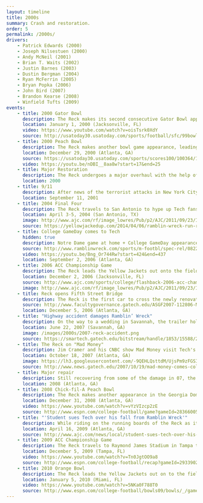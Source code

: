 ```yaml
---
layout: timeline
title: 2000s
summary: Crash and restoration.
order: 5
permalink: /2000s/
drivers:
    - Patrick Edwards (2000)
    - Joseph Nilsestuen (2000)
    - Andy McNeil (2001)
    - Brian T. Waits (2002)
    - Justin Barnes (2003)
    - Dustin Bergman (2004)
    - Ryan McFerrin (2005)
    - Bryan Popka (2006)
    - John Bird (2007)
    - Brandon Kearse (2008)
    - Winfield Tufts (2009)
events:
    - title: 2000 Gator Bowl
      description: The Reck makes its second consecutive Gator Bowl appearance, with the Yellow Jackets facing off against the Miami Hurricanes. This time doesn't go as well as the last, with the Yellow Jackets falling 47-38.
      location: January 1, 2000 (Jacksonville, FL)
      video: https://www.youtube.com/watch?v=oisTsrk0XdY
      source: http://usatoday30.usatoday.com/sports/football/sfc/99bowls/gator.htm
    - title: 2000 Peach Bowl
      description: The Reck makes another bowl game appearance, leading out the Yellow Jackets before they take on the LSU Tigers at the Georgia Dome. Even though the Jackets played at a venue close to home, Tech falls 28-14.
      location: December 29, 2000 (Atlanta, GA)
      source: https://usatoday30.usatoday.com/sports/scores100/100364/100364381.htm#RECAPS
      video: https://youtu.be/nDBI__8aa8w?start=17&end=25
    - title: Major Restoration
      description: The Reck undergoes a major overhaul with the help of local garages, resulting in a new paintjob and an entire reconstruction of the motor.
      location: 2000
    - title: 9/11
      description: After news of the terrorist attacks in New York City, Pennsylvania, and Washington DC spread across campus, driver Andy McNeil took special care to return the Reck from a career fair at McCamish Pavilion to its secure home.
      location: September 11, 2001
    - title: 2004 Final Four
      description: The Reck travels to San Antonio to hype up Tech fans as the Yellow Jackets play in their second-ever national semifinal versus Oklahoma State. The Yellow Jackets sneak past the Cowboys, but fall to the Connecticut Huskies in the national championship game.
      location: April 3-5, 2004 (San Antonio, TX)
      image: http://www.ajc.com/rf/image_lowres/Pub/p2/AJC/2011/09/23/Images/photos.medleyphoto.2303619.jpg
      source: https://yellowjackedup.com/2014/04/06/ramblin-wreck-run-remembering-2004-georgia-tech-championship-pursuit/
    - title: College GameDay comes to Tech
      hidden: true
      description: Notre Dame game at home + College GameDay appearance
      source: http://www.ramblinwreck.com/sports/m-footbl/spec-rel/082206aac.html
      video: https://youtu.be/Bng_Or744Rw?start=424&end=437
      location: September 2, 2006 (Atlanta, GA)
    - title: 2006 ACC Championship Game
      description: The Reck leads the Yellow Jackets out onto the field at Alltel Stadium to face off against the Wake Forest Demon Deacons in their first ACC championship game appearance. The Jackets end up falling to the Deacons 9-6.
      location: December 2, 2006 (Jacksonville, FL)
      source: http://www.ajc.com/sports/college/flashback-2006-acc-championship-game/FiM5y5CgNGTRXLsWIp5dzN/
      image: http://www.ajc.com/rf/image_lowres/Pub/p2/AJC/2011/09/23/Images/photos.medleyphoto.2303628.jpg
    - title: Reck opens Fifth Street Bridge
      description: The Reck is the first car to cross the newly renovated 5th Street bridge connecting campus to Tech Square and Midtown.
      source: http://www.facultygovernance.gatech.edu/ASGF2007-112806-Minuteswp.htm
      location: December 5, 2006 (Atlanta, GA)
    - title: "Highway accident damages Ramblin’ Wreck"
      description: On the way to a wedding in Savannah, the trailer holding the Reck fails and the Reck tumbles inside. The car pulling the trailer and the trailer itself eventually swerve into a nearby ditch, causing extensive damage to the Reck and the trailer. Driver John Bird and Reck Club work day and night for the rest of the summer repairing the damage to the Reck, ensuring that it works for the first home game of the 2007 season versus Samford.
      location: June 22, 2007 (Savannah, GA)
      image: /images/2000s/2007-reck-accident.png
      source: https://smartech.gatech.edu/bitstream/handle/1853/15588/2007-06-29.pdf
    - title: The Reck on "Mad Money"
      description: Jim Cramer and his CNBC show Mad Money visit Tech's College of Management for an episode. Cramer opens the show by stepping out of the Reck's passenger door, and one of his signature soundboards was strapped to the front bumper.
      location: October 18, 2007 (Atlanta, GA)
      image: https://lh3.googleusercontent.com/-9QEHLQsttdM/UjsPm9zFGSI/AAAAAAAAAfQ/swTafom-qcU-b_NjiG2aioYUbOVobTk6wCHMYBhgL/s1600/MadMoney-033.jpg
      source: http://www.news.gatech.edu/2007/10/19/mad-money-comes-college-management
    - title: Major repair
      description: Still recovering from some of the damage in 07, the Reck goes under the knife again, this time to replace the alternator.
      location: 2008 (Atlanta, GA)
    - title: 2008 Chick-fil-A Peach Bowl
      description: The Reck makes another appearance in the Georgia Dome for the Peach Bowl, again versus LSU. However, the Tigers stomp the Yellow Jackets 28-3.
      location: December 31, 2008 (Atlanta, GA)
      video: https://www.youtube.com/watch?v=vYzVIzcp2zE
      source: http://www.espn.com/college-football/game?gameId=283660059
    - title: "'Student sues Tech over his fall from Ramblin Wreck'"
      description: While riding on the running boards of the Reck as it made a sharp turn, Reck Club member Nicholas Brown feels the railing he is holding onto break, sending him onto the asphalt and slamming his head onto a concrete curb. Brown later sues the Institute and Eco-Clean, Inc (the company that manufactured the railing) for damages for "promoting the unsafe use of a vehicle by students".
      location: April 16, 2009 (Atlanta, GA)
      source: http://www.ajc.com/news/local/student-sues-tech-over-his-fall-from-ramblin-wreck/LSx4gW68NDQZMlqrBqs2lO/
    - title: 2009 ACC Championship Game
      description: The Reck travels to Raymond James Stadium in Tampa to lead out the Yellow Jackets before they take on the Clemson Tigers for the ACC championship. The Jackets clinch the title and an appearance in the 2010 Orange Bowl with a 39-34 victory, but a 2011 NCAA investigation into WR Demaryius Thomas's eligibility later strips Tech of the ACC title.
      location: December 5, 2009 (Tampa, FL)
      video: https://www.youtube.com/watch?v=Tn0JgtOO9a8
      source: http://www.espn.com/college-football/recap?gameId=293390228
    - title: 2010 Orange Bowl
      description: The Reck leads the Yellow Jackets out on to the field at Land Shark Stadium in Miami before the Orange Bowl against the Iowa Hawkeyes. Unfortunately, Tech ends up losing 24-14. This trip was funded by a campaign led by Reck Club and <a href="https://www.fromtherumbleseat.com/2009/12/22/1211887/the-ramblin-reck-needs-your">boosted by Yellow Jacket fan blog <i>From the Rumble Seat</i></a>.
      location: January 5, 2010 (Miami, FL)
      video: https://www.youtube.com/watch?v=5NKa0F788T0
      source: http://www.espn.com/college-football/bowls09/bowls/_/game/orange-bowl
---
```

